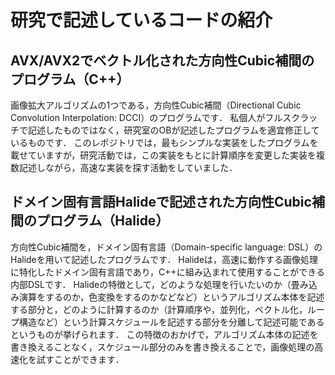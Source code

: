 # 研究で記述しているコードの紹介

## AVX/AVX2でベクトル化された方向性Cubic補間のプログラム（C++）

画像拡大アルゴリズムの1つである，方向性Cubic補間（Directional Cubic Convolution Interpolation: DCCI）のプログラムです．
私個人がフルスクラッチで記述したものではなく，研究室のOBが記述したプログラムを適宜修正しているものです．
このレポジトリでは，最もシンプルな実装をしたプログラムを載せていますが，研究活動では，この実装をもとに計算順序を変更した実装を複数記述しながら，高速な実装を探す活動をしていました．

## ドメイン固有言語Halideで記述された方向性Cubic補間のプログラム（Halide）

方向性Cubic補間を，ドメイン固有言語（Domain-specific language: DSL）のHalideを用いて記述したプログラムです．
Halideは，高速に動作する画像処理に特化したドメイン固有言語であり，C++に組み込まれて使用することができる内部DSLです．
Halideの特徴として，どのような処理を行いたいのか（畳み込み演算をするのか，色変換をするのかなどなど）というアルゴリズム本体を記述する部分と，どのように計算するのか（計算順序や，並列化，ベクトル化，ループ構造など）という計算スケジュールを記述する部分を分離して記述可能であるというものが挙げられます．
この特徴のおかげで，アルゴリズム本体の記述を書き換えることなく，スケジュール部分のみを書き換えることで，画像処理の高速化を試すことができます．
